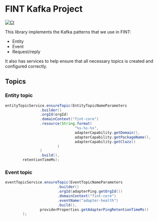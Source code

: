 # FINT Kafka Project
[![CI](https://github.com/FINTLabs/fint-kafka/actions/workflows/ci.yaml/badge.svg)](https://github.com/FINTLabs/fint-kafka/actions/workflows/ci.yaml)

This library implements the Kafka patterns that we use in FINT:
* Entity
* Event
* Request/reply

It also has services to help ensure that all necessary topics is created and configured correctly.

## Topics
### Entity topic
```java
entityTopicService.ensureTopic(EntityTopicNameParameters
                .builder()
                .orgId(orgId)
                .domainContext("fint-core")
                .resource(String.format(
                                "%s-%s-%s",
                                adapterCapability.getDomain(),
                                adapterCapability.getPackageName(),
                                adapterCapability.getClazz()
                        )
                )
                .build(),
        retentionTimeMs);
```

### Event topic
```java
eventTopicService.ensureTopic(EventTopicNameParameters
                        .builder()
                        .orgId(adapterPing.getOrgId())
                        .domainContext("fint-core")
                        .eventName("adapter-health")
                        .build(),
                providerProperties.getAdapterPingRetentionTimeMs()
        );
```
